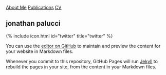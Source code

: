 [About Me](about.md) [Publications](publications.md) [CV](cv.pdf)

## jonathan palucci

{% include icon.html id="twitter" title="twitter" %}

You can use the [editor on GitHub](https://github.com/jpalucci/https://jpalucci.github.io/edit/main/index.md) to maintain and preview the content for your website in Markdown files.

Whenever you commit to this repository, GitHub Pages will run [Jekyll](https://jekyllrb.com/) to rebuild the pages in your site, from the content in your Markdown files.
